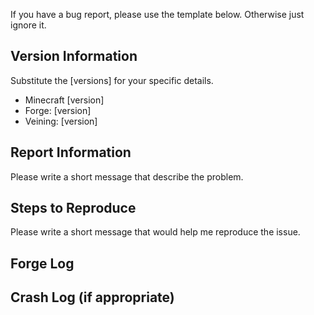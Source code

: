 If you have a bug report, please use the template below. Otherwise just 
ignore it.

## Version Information

Substitute the [versions] for your specific details.

- Minecraft [version]
- Forge: [version]
- Veining: [version]

## Report Information

Please write a short message that describe the problem.

## Steps to Reproduce

Please write a short message that would help me reproduce the issue.

## Forge Log



## Crash Log (if appropriate)

